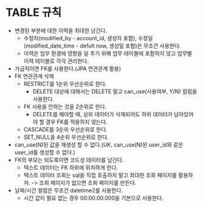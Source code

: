 TABLE 규칙
=================

- 변경된 부분에 대한 이력을 최대한 남긴다.
    + 수정자(modified_by - account_id, 생성자 포함), 수정일(modified_date_time - defult now, 생성일 포함)은 무조건 사용한다.
    + 이력은 업무 환경에 영향을 덜 주기 위해 업무 테이블에 포함하지 않고 업무별 이력 테이블로 각각 관리한다.
- 가급적이면 FK를 사용한다.(JPA 연관관계 활용)
- FK 연관관계 삭제
    + RESTRICT를 1순위 우선순위로 한다.
        * DELETE 대상에 대해서는 DELETE 말고 can_use(사용여부, Y/N) 컬럼을 사용한다.
    + FK 사용을 안하는 것을 2순위로 한다.
        * DELETE를 해야할 때, 상위 데이터가 삭제되어도 하위 데이터가 남아있어야 할 경우 FK를 적용하지 않는다.
    + CASCADE를 3순위 우선순위로 한다.
    + SET_NULL을 4순위 우선순위로 한다.
- can_use(N)된 값을 재생성 할 수 없다.(UK, can_use(N)된 user_id와 같은 user_id를 생성할 수 없다.)
- FK의 부모는 되도록이면 코드성 데이터를 남긴다.
    + 텍스트 데이터는 FK 하위에 위치하게 한다.
    + 텍스트 데이터 조회는 sql을 직접 호출하지 말고 최대한 조회 페이지를 활용하자. -> 조회 페이지가 없으면 조회 페이지를 만든다.
- 날짜/시간 컬럼은 무조건 datetime2를 사용한다.
    + 시간 값이 필요 없는 경우 00:00:00.000을 기본으로 사용한다.